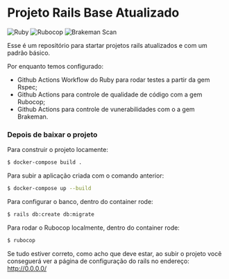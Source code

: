 # Projeto Rails Base Atualizado
![Ruby](https://github.com/kaioramos/rails_base_updated/workflows/Ruby/badge.svg) ![Rubocop](https://github.com/k41n3w/rails_base_updated/workflows/Rubocop/badge.svg) ![Brakeman Scan](https://github.com/k41n3w/rails_base_updated/workflows/Brakeman%20Scan/badge.svg)

Esse é um repositório para startar projetos rails atualizados e com um padrão básico.

Por enquanto temos configurado:
- Github Actions Workflow do Ruby para rodar testes a partir da gem Rspec;
- Github Actions para controle de qualidade de código com a gem Rubocop;
- Github Actions para controle de vunerabilidades com o a gem Brakeman.

### Depois de baixar o projeto
Para construir o projeto locamente:

```bash
$ docker-compose build .
```

Para subir a aplicação criada com o comando anterior:
```bash
$ docker-compose up --build
```

Para configurar o banco, dentro do container rode:
```bash
$ rails db:create db:migrate
```

Para rodar o Rubocop localmente, dentro do container rode:
```bash
$ rubocop
```

Se tudo estiver correto, como acho que deve estar, ao subir o projeto você conseguerá ver a página de configuração do rails no endereço: http://0.0.0.0/
